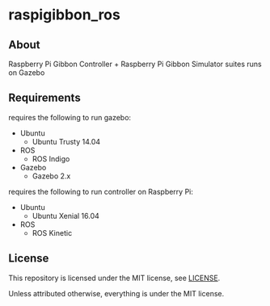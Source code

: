 # raspigibbon_ros

## About

Raspberry Pi Gibbon Controller + Raspberry Pi Gibbon Simulator suites runs on Gazebo

## Requirements

requires the following to run gazebo:

* Ubuntu
  * Ubuntu Trusty 14.04
* ROS
  * ROS Indigo
* Gazebo
  * Gazebo 2.x

requires the following to run controller on Raspberry Pi:

* Ubuntu
  * Ubuntu Xenial 16.04
* ROS
  * ROS Kinetic

## License

This repository is licensed under the MIT license, see [LICENSE]( ./LICENSE ).

Unless attributed otherwise, everything is under the MIT license.
